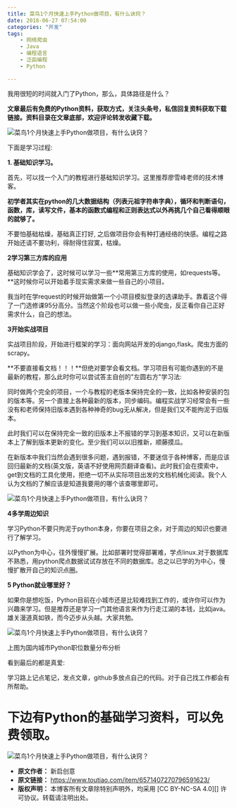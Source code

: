 ```yaml
---
title: 菜鸟1个月快速上手Python做项目，有什么诀窍？
date: 2018-06-27 07:54:00
categories: "开发"
tags:
	- 网络爬虫
	- Java
	- 编程语言
	- 泛函编程
	- Python

---
```


我用很短的时间就入门了Python，那么，具体路径是什么？

**文章最后有免费的Python资料，获取方式，关注头条号，私信回复资料获取下载链接。资料目录在文章底部，欢迎评论转发收藏下载。**

![菜鸟1个月快速上手Python做项目，有什么诀窍？][1_Python]

下面是学习过程:

**1. 基础知识学习。**

首先，可以找一个入门的教程进行基础知识学习。这里推荐廖雪峰老师的技术博客。

**初学者其实在python的几大数据结构（列表元祖字符串字典），循环和判断语句，函数，库，读写文件，基本的函数式编程和正则表达式以外再挑几个自己看得顺眼的就够了。**

不要怕基础枯燥，基础真正打好, 之后做项目你会有种打通经络的快感。编程之路开始还请不要功利，得耐得住寂寞，枯燥。

**2学习第三方库的应用**

基础知识学会了，这时候可以学习一些**常用第三方库的使用，如requests等。**这时候你可以开始着手现实需求来做一些自己的小项目。

我当时在学request的时候开始做第一个小项目模拟登录的选课助手。靠着这个得了一门选修课95分高分。当然这个阶段也可以做一些小爬虫，反正看你自己正好需求什么，自己的想法。

**3开始实战项目**

实战项目阶段，开始进行框架的学习：面向网站开发的django,flask。爬虫方面的scrapy。

**不要直接看文档！！！**但绝对要学会看文档。学习项目有可能你遇到的不是最新的教程，那么此时你可以尝试答主自创的"左圆右方"学习法:

同时做两个完全的项目，一个与教程的老版本保持完全的一致，比如各种安装的包的版本等。另一个直接上各种最新的版本，同步编码。编程实战学习经常会有一些没有和老师保持旧版本遇到各种神奇的bug无从解决，但是我们又不能拘泥于旧版本。

此时我们可以在保持完全一致的旧版本上不报错的学习到基本知识，又可以在新版本上了解到版本更新的变化。至少我们可以以旧推新，顺藤摸瓜。

在新版本中我们当然会遇到很多问题，遇到报错，不要迷信于各种博客，而是应该回归最新的文档(英文版，英语不好使用网页翻译查看)。此时我们会在摸索中，get到文档的工具化使用，拒绝一切不从实际项目出发的文档机械化阅读。我个人认为文档的了解应该是知道我要用的哪个该查哪里即可。

![菜鸟1个月快速上手Python做项目，有什么诀窍？][1_Python 1]

**4多学周边知识**

学习Python不要只拘泥于python本身，你要在项目之余，对于周边的知识也要进行了解学习。

以Python为中心，往外慢慢扩展。比如部署时觉得部署难，学点linux.对于数据库不熟悉，用python爬点数据试试存放在不同的数据库。总之以已学的为中心，慢慢扩散开自己的知识点圈。

**5 Python就业哪里好？**

如果你是想吃饭，Python目前在小城市还是比较难找到工作的，或许你可以作为兴趣来学习。但是推荐还是学习一门其他语言来作为行走江湖的本钱，比如java。雄关漫道真如铁，而今迈步从头越。大家共勉。

![菜鸟1个月快速上手Python做项目，有什么诀窍？][1_Python 2]

上图为国内城市Python职位数量分布分析

看到最后的都是真爱:

学习路上记点笔记，发点文章，github多放点自己的代码。对于自己找工作都会有所帮助。

# **下边有Python的基础学习资料，可以免费领取。** #

![菜鸟1个月快速上手Python做项目，有什么诀窍？][1_Python 3]


[1_Python]: /pro/os/crawler/VZNQ-REQU-QARQ.jpg
[1_Python 1]: /pro/os/crawler/VNR7-BRJQ-F7BY.jpg
[1_Python 2]: /pro/os/crawler/ZQYY-ENYY-ZAMV.jpg
[1_Python 3]: /pro/os/crawler/MNNI-QAFU-MMAR.jpg
 *  **原文作者：** 新启创意
 *  **原文链接：** https://www.toutiao.com/item/6571407270796591623/
 *  **版权声明：** 本博客所有文章除特别声明外，均采用 [CC BY-NC-SA 4.0][] 许可协议。转载请注明出处。